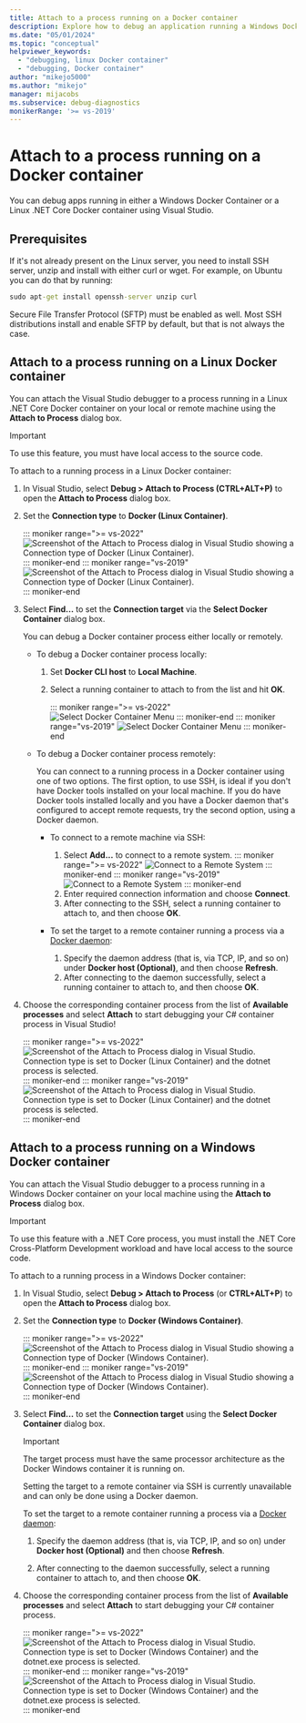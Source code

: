 ```yaml
---
title: Attach to a process running on a Docker container
description: Explore how to debug an application running a Windows Docker container or a Linux .NET Core Docker container by using Visual Studio.
ms.date: "05/01/2024"
ms.topic: "conceptual"
helpviewer_keywords:
  - "debugging, linux Docker container"
  - "debugging, Docker container"
author: "mikejo5000"
ms.author: "mikejo"
manager: mijacobs
ms.subservice: debug-diagnostics
monikerRange: '>= vs-2019'
---
```


# Attach to a process running on a Docker container

You can debug apps running in either a Windows Docker Container or a Linux .NET Core Docker container using Visual Studio.

## Prerequisites

If it's not already present on the Linux server, you need to install SSH server, unzip and install with either curl or wget. For example, on Ubuntu you can do that by running:

```cmd
sudo apt-get install openssh-server unzip curl
```

Secure File Transfer Protocol (SFTP) must be enabled as well. Most SSH distributions install and enable SFTP by default, but that is not always the case.

## Attach to a process running on a Linux Docker container

You can attach the Visual Studio debugger to a process running in a Linux .NET Core Docker container on your local or remote machine using the **Attach to Process** dialog box.

> [!IMPORTANT]
> To use this feature, you must have local access to the source code.

To attach to a running process in a Linux Docker container:

1. In Visual Studio, select **Debug > Attach to Process (CTRL+ALT+P)** to open the **Attach to Process** dialog box.

2. Set the **Connection type** to **Docker (Linux Container)**.

   ::: moniker range=">= vs-2022"
   ![Screenshot of the Attach to Process dialog in Visual Studio showing a Connection type of Docker (Linux Container).](../debugger/media/vs-2022/attach-process-menu.png "Attach_To_Process_Menu")
   ::: moniker-end
   ::: moniker range="vs-2019"
   ![Screenshot of the Attach to Process dialog in Visual Studio showing a Connection type of Docker (Linux Container).](../debugger/media/attach-process-menu.png "Attach_To_Process_Menu")
   ::: moniker-end

3. Select **Find...** to set the **Connection target** via the **Select Docker Container** dialog box.

    You can debug a Docker container process either locally or remotely.

    - To debug a Docker container process locally:

      1. Set **Docker CLI host** to **Local Machine**.
      1. Select a running container to attach to from the list and hit **OK**.

         ::: moniker range=">= vs-2022"
         ![Select Docker Container Menu](../debugger/media/vs-2022/select-docker-container.png "Select_Docker_Container_Menu")
         ::: moniker-end
         ::: moniker range="vs-2019"
         ![Select Docker Container Menu](../debugger/media/select-docker-container.png "Select_Docker_Container_Menu")
         ::: moniker-end

    - To debug a Docker container process remotely:

      You can connect to a running process in a Docker container using one of two options. The first option, to use SSH, is ideal if you don't have Docker tools installed on your local machine. If you do have Docker tools installed locally and you have a Docker daemon that's configured to accept remote requests, try the second option, using a Docker daemon.

      - To connect to a remote machine via SSH:

        1. Select **Add...** to connect to a remote system.
           ::: moniker range=">= vs-2022"
           ![Connect to a Remote System](../debugger/media/vs-2022/connect-remote-system.png "Connect to a Remote System")
           ::: moniker-end
           ::: moniker range="vs-2019"
           ![Connect to a Remote System](../debugger/media/connect-remote-system.png "Connect to a Remote System")
           ::: moniker-end
        1. Enter required connection information and choose **Connect**.
        1. After connecting to the SSH, select a running container to attach to, and then choose **OK**.

      - To set the target to a remote container running a process via a [Docker daemon](https://docs.docker.com/engine/reference/commandline/dockerd/):

        1. Specify the daemon address (that is, via TCP, IP, and so on) under **Docker host (Optional)**, and then choose **Refresh**.
        1. After connecting to the daemon successfully, select a running container to attach to, and then choose **OK**.

4. Choose the corresponding container process from the list of **Available processes** and select **Attach** to start debugging your C# container process in Visual Studio!

   ::: moniker range=">= vs-2022"   
   ![Screenshot of the Attach to Process dialog in Visual Studio. Connection type is set to Docker (Linux Container) and the dotnet process is selected.](../debugger/media/vs-2022/docker-attach-complete.png "Completed Linux Docker Attach Menu")
   ::: moniker-end
   ::: moniker range="vs-2019"   
   ![Screenshot of the Attach to Process dialog in Visual Studio. Connection type is set to Docker (Linux Container) and the dotnet process is selected.](../debugger/media/docker-attach-complete.png "Completed Linux Docker Attach Menu")
   ::: moniker-end

## Attach to a process running on a Windows Docker container

You can attach the Visual Studio debugger to a process running in a Windows Docker container on your local machine using the **Attach to Process** dialog box.

> [!IMPORTANT]
> To use this feature with a .NET Core process, you must install the .NET Core Cross-Platform Development workload and have local access to the source code.

To attach to a running process in a Windows Docker container:

1. In Visual Studio, select **Debug > Attach to Process** (or **CTRL+ALT+P**) to open the **Attach to Process** dialog box.

2. Set the **Connection type** to **Docker (Windows Container)**.

   ::: moniker range=">= vs-2022"  
   ![Screenshot of the Attach to Process dialog in Visual Studio showing a Connection type of Docker (Windows Container).](../debugger/media/vs-2022/attach-process-menu-docker-windows.png "Attach_To_Process_Menu")
   ::: moniker-end
   ::: moniker range="vs-2019"  
   ![Screenshot of the Attach to Process dialog in Visual Studio showing a Connection type of Docker (Windows Container).](../debugger/media/attach-process-menu-docker-windows.png "Attach_To_Process_Menu")
   ::: moniker-end

3. Select **Find...** to set the **Connection target** using the **Select Docker Container** dialog box.

   > [!IMPORTANT]
   > The target process must have the same processor architecture as the Docker Windows container it is running on.

   Setting the target to a remote container via SSH is currently unavailable and can only be done using a Docker daemon.

   To set the target to a remote container running a process via a [Docker daemon](https://docs.docker.com/engine/reference/commandline/dockerd/):

   1. Specify the daemon address (that is, via TCP, IP, and so on) under **Docker host (Optional)** and then choose **Refresh**.

   1. After connecting to the daemon successfully, select a running container to attach to, and then choose **OK**.

4. Choose the corresponding container process from the list of **Available processes** and select **Attach** to start debugging your C# container process.

   ::: moniker range=">= vs-2022"  
   ![Screenshot of the Attach to Process dialog in Visual Studio. Connection type is set to Docker (Windows Container) and the dotnet.exe process is selected.](../debugger/media/vs-2022/docker-attach-complete-windows.png "Completed Windows Docker Attach Menu")
   ::: moniker-end
   ::: moniker range="vs-2019"  
   ![Screenshot of the Attach to Process dialog in Visual Studio. Connection type is set to Docker (Windows Container) and the dotnet.exe process is selected.](../debugger/media/docker-attach-complete-windows.png "Completed Windows Docker Attach Menu")
   ::: moniker-end
